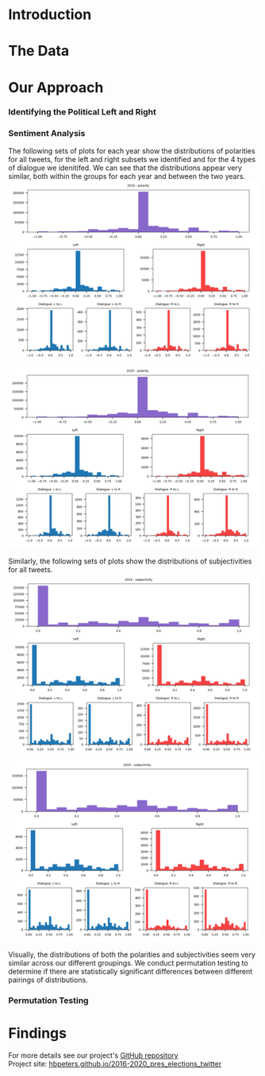 # Introduction

# The Data

# Our Approach
### Identifying the Political Left and Right

### Sentiment Analysis
The following sets of plots for each year show the distributions of polarities for all tweets, for the left and right subsets we identified and for the 4 types of dialogue we idenitifed. We can see that the distributions appear very similar, both within the groups for each year and between the two years. 
![2016 polarity](2016_polarity_dists.png)
![2020 polarity](2020_polarity_dists.png)

Similarly, the following sets of plots show the distributions of subjectivities for all tweets. 
![2016 subjectivity](2016_subjectivity_dists.png)
![2020 subjectivity](2020_subjectivity_dists.png)

Visually, the distributions of both the polarities and subjectivities seem very similar across our different groupings. We conduct permutation testing to determine if there are statistically significant differences between different pairings of distributions.

### Permutation Testing

# Findings


For more details see our project's [GitHub repository](https://github.com/hbpeters/2016-2020_elections_on_twitter)   
Project site: [hbpeters.github.io/2016-2020_pres_elections_twitter](https://hbpeters.github.io/2016-2020_pres_elections_twitter/)
